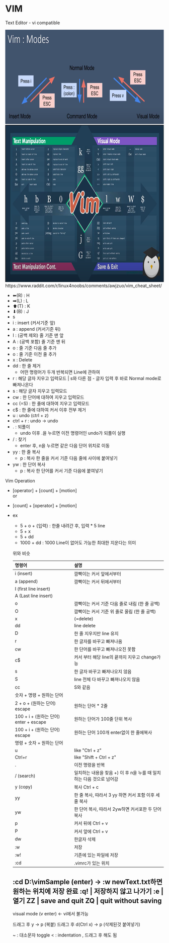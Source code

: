 # VIM

Text Editor - vi compatible

<img src="./img/VIM_img.png" alt="kernel" width="650" height="300">

<img src="./img/VIM2_img.png" alt="kernel" width="800" height="500">
https://www.raddit.com/r/linux4noobs/comments/awjzuo/vim_cheat_sheet/

 - ⬅(R) : H
 - ➡(L) : L
 - ⬆(T) : K
 - ⬇(B) : J
 - s
- i : insert (커서기준 앞)
- a : append (커서기준 뒤)
- I : (공백 제외) 줄 기준 맨 앞
- A : (공백 포함) 줄 기준 맨 뒤
- o : 줄 기준 다음 줄 추가
- o : 줄 기준 이전 줄 추가
- x : Delete
- dd : 한 줄 제거
    - 어떤 명령어가 두개 반복되면 Line에 관하여
- r : 해당 글자 지우고 입력모드 | s와 다른 점 - 글자 입력 후 바로 Normal mode로 빠져나온다
- s : 해당 글자 지우고 입력모드
- cw : 한 단어에 대하여 지우고 입력모드
- cc (=S) : 한 줄에 대하여 지우고 입력모드
- c$ : 한 줄에 대하여 커서 이후 전부 제거
- u : undo (ctrl + z)
- ctrl + r : undo -> undo
- . : 되풀이
    - undo 이후 .을 누르면 이전 명령어인 undo가 되풀이 실행
- / : 찾기
    - enter 후, n을 누르면 같은 다음 단어 위치로 이동
- yy : 한 줄 복사
    - p : 복사 한 줄을 커서 기준 다음 줄에 사이에 붙여넣기
- yw : 한 단어 복사
    - p : 복사 한 단어를 커서 기준 다음에 붙여넣기

Vim Operation
- [operator] + [count] + [motion]   
or
- [count] + [operator] + [motion]
- ex
    - 5 + o + {입력} : 한줄 내려간 후, 입력 * 5 line
    - 5 + x
    - 5 + dd
    - 1000 + dd : 1000 Line이 없어도 가능한 최대한 지운다는 의미

    위와 비슷
        
    |명령어|설명|
    |------|---|
    |i (insert) | 깜빡이는 커서 앞에서부터|
    |a (append) | 깜빡이는 커서 뒤에서부터|
    |I (first line insert)|
    |A (Last line insert)|
    |o | 깜빡이는 커서 기준 다음 줄로 내림 (한 줄 공백)|
    |O | 깜빡이는 커서 기준 위 줄로 올림 (한 줄 공백)|
    |x | (=delete)|
    |dd | line delete|
    |D | 한 줄 지우지만 line 유지|
    |r | 한 글자를 바꾸고 빠져나옴|
    |cw | 한 단어를 바꾸고 빠져나오진 못함|
    |c$ | 커서 부터 해당 line의 끝까지 지우고 change가능|
    |s | 한 글자 바꾸고 빠져나오지 않음|
    |S | line 전체 다 바꾸고 빠져나오지 않음|
    |cc | S와 같음|
    |숫자 + 명령 + 원하는 단어|
    |2 + o + (원하는 단어) escape | 원하는 단어 * 2줄|
    |100 + i + (원하는 단어) enter + escape | 원하는 단어가 100줄 단위 복사|
    |100 + i + (원하는 단어) escape | 원하는 단어 100개 enter없이 한 줄에복사|
    |명령 + 숫자 + 원하는 단어|
    |u | like "Ctrl + z"|
    |Ctrl+r | like "Shift + Ctrl + z"|
    |. | 이전 명령을 반복|
    |/ (search) | 일치하는 내용을 찾음 +) 이 후 n을 누를 때 일치하는 다음 것으로 넘어감|
    |y (copy) | 복사 Ctrl + c|
    |yy | 한 줄 복사, 따라서 3 yy 하면 커서 포함 이후 세줄 복사|
    |yw | 한 단어 복사, 따라서 2yw하면 커서포한 두 단어 복사|
    |p | 커서 뒤에 Ctrl + v|
    |P | 커서 앞에 Ctrl + v|
    |dw | 한글자 삭제|
    :w | 저장
    :w! | 기존에 있는 파일에 저장
    :cd | .vimrc가 있는 위치
    :cd D:\vimSample (enter) -> :w newText.txt하면 원하는 위치에 저장 완료
    :q! | 저장하지 않고 나가기
    :e | 열기
    ZZ | save and quit
    ZQ | quit without saving
    ------------------------------
    visual mode (v enter) <- vi에서 불가능 

    드래그 후 y -> p (복붙)
    드래그 후 d(Ctrl x) -> p (삭제된것 붙여넣기) 

    ~ : 대소문자 toggle
    < : indentation , 드래그 후 해도 됨
